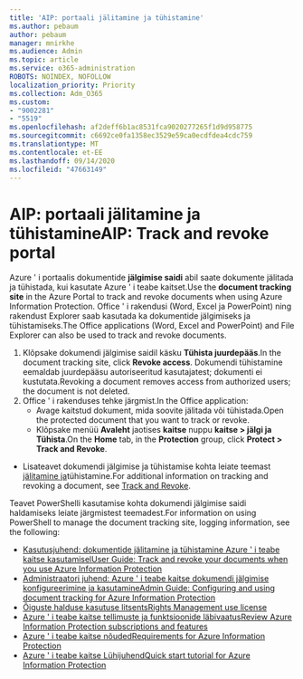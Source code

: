 ```yaml
---
title: 'AIP: portaali jälitamine ja tühistamine'
ms.author: pebaum
author: pebaum
manager: mnirkhe
ms.audience: Admin
ms.topic: article
ms.service: o365-administration
ROBOTS: NOINDEX, NOFOLLOW
localization_priority: Priority
ms.collection: Adm_O365
ms.custom:
- "9002281"
- "5519"
ms.openlocfilehash: af2deff6b1ac8531fca9020277265f1d9d958775
ms.sourcegitcommit: c6692ce0fa1358ec3529e59ca0ecdfdea4cdc759
ms.translationtype: MT
ms.contentlocale: et-EE
ms.lasthandoff: 09/14/2020
ms.locfileid: "47663149"
---
```

# <a name="aip-track-and-revoke-portal"></a><span data-ttu-id="bdc26-102">AIP: portaali jälitamine ja tühistamine</span><span class="sxs-lookup"><span data-stu-id="bdc26-102">AIP: Track and revoke portal</span></span>

<span data-ttu-id="bdc26-103">Azure ' i portaalis dokumentide **jälgimise saidi** abil saate dokumente jälitada ja tühistada, kui kasutate Azure ' i teabe kaitset.</span><span class="sxs-lookup"><span data-stu-id="bdc26-103">Use the **document tracking site** in the Azure Portal to track and revoke documents when using Azure Information Protection.</span></span> <span data-ttu-id="bdc26-104">Office ' i rakendusi (Word, Excel ja PowerPoint) ning rakendust Explorer saab kasutada ka dokumentide jälgimiseks ja tühistamiseks.</span><span class="sxs-lookup"><span data-stu-id="bdc26-104">The Office applications (Word, Excel and PowerPoint) and File Explorer can also be used to track and revoke documents.</span></span>

1. <span data-ttu-id="bdc26-105">Klõpsake dokumendi jälgimise saidil käsku **Tühista juurdepääs**.</span><span class="sxs-lookup"><span data-stu-id="bdc26-105">In the document tracking site, click **Revoke access**.</span></span> <span data-ttu-id="bdc26-106">Dokumendi tühistamine eemaldab juurdepääsu autoriseeritud kasutajatest; dokumenti ei kustutata.</span><span class="sxs-lookup"><span data-stu-id="bdc26-106">Revoking a document removes access from authorized users; the document is not deleted.</span></span>
2. <span data-ttu-id="bdc26-107">Office ' i rakenduses tehke järgmist.</span><span class="sxs-lookup"><span data-stu-id="bdc26-107">In the Office application:</span></span>
    - <span data-ttu-id="bdc26-108">Avage kaitstud dokument, mida soovite jälitada või tühistada.</span><span class="sxs-lookup"><span data-stu-id="bdc26-108">Open the protected document that you want to track or revoke.</span></span>
    - <span data-ttu-id="bdc26-109">Klõpsake menüü **Avaleht** jaotises **kaitse** nuppu **kaitse > jälgi ja Tühista**.</span><span class="sxs-lookup"><span data-stu-id="bdc26-109">On the **Home** tab, in the **Protection** group, click **Protect > Track and Revoke**.</span></span>

- <span data-ttu-id="bdc26-110">Lisateavet dokumendi jälgimise ja tühistamise kohta leiate teemast [jälitamine ja](https://docs.microsoft.com/azure/information-protection/rms-client/client-track-revoke)tühistamine.</span><span class="sxs-lookup"><span data-stu-id="bdc26-110">For additional information on tracking and revoking a document, see [Track and Revoke](https://docs.microsoft.com/azure/information-protection/rms-client/client-track-revoke).</span></span>

<span data-ttu-id="bdc26-111">Teavet PowerShelli kasutamise kohta dokumendi jälgimise saidi haldamiseks leiate järgmistest teemadest.</span><span class="sxs-lookup"><span data-stu-id="bdc26-111">For information on using PowerShell to manage the document tracking site, logging information, see the following:</span></span>
- [<span data-ttu-id="bdc26-112">Kasutusjuhend: dokumentide jälitamine ja tühistamine Azure ' i teabe kaitse kasutamisel</span><span class="sxs-lookup"><span data-stu-id="bdc26-112">User Guide: Track and revoke your documents when you use Azure Information Protection</span></span>](https://docs.microsoft.com/azure/information-protection/rms-client/client-track-revoke)
- [<span data-ttu-id="bdc26-113">Administraatori juhend: Azure ' i teabe kaitse dokumendi jälgimise konfigureerimine ja kasutamine</span><span class="sxs-lookup"><span data-stu-id="bdc26-113">Admin Guide: Configuring and using document tracking for Azure Information Protection</span></span>](https://docs.microsoft.com/azure/information-protection/rms-client/client-admin-guide-document-tracking)
- [<span data-ttu-id="bdc26-114">Õiguste halduse kasutuse litsents</span><span class="sxs-lookup"><span data-stu-id="bdc26-114">Rights Management use license</span></span>](https://docs.microsoft.com/azure/information-protection/configure-usage-rights#rights-management-use-license)
- [<span data-ttu-id="bdc26-115">Azure ' i teabe kaitse tellimuste ja funktsioonide läbivaatus</span><span class="sxs-lookup"><span data-stu-id="bdc26-115">Review Azure Information Protection subscriptions and features</span></span>](https://azure.microsoft.com/pricing/details/information-protection)
- [<span data-ttu-id="bdc26-116">Azure ' i teabe kaitse nõuded</span><span class="sxs-lookup"><span data-stu-id="bdc26-116">Requirements for Azure Information Protection</span></span>](https://docs.microsoft.com/azure/information-protection/get-started/requirements)
- [<span data-ttu-id="bdc26-117">Azure ' i teabe kaitse Lühijuhend</span><span class="sxs-lookup"><span data-stu-id="bdc26-117">Quick start tutorial for Azure Information Protection</span></span>](https://docs.microsoft.com/azure/information-protection/get-started/infoprotect-quick-start-tutorial)
